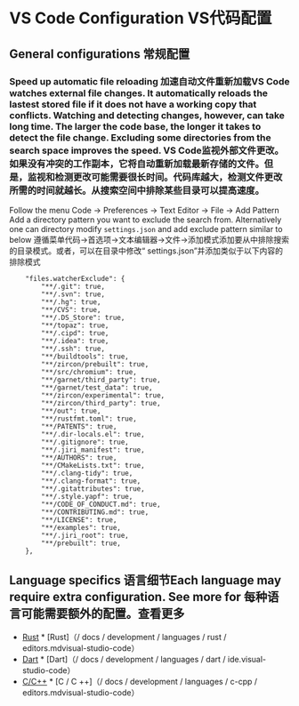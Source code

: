  
# VS Code Configuration  VS代码配置 

 
## General configurations  常规配置 

 
### Speed up automatic file reloading  加速自动文件重新加载VS Code watches external file changes. It automatically reloads the lastest stored file if it does not have a working copy that conflicts. Watching and detecting changes, however, can take long time. The larger the code base, the longer it takes to detect the file change. Excluding some directories from the search space improves the speed.  VS Code监视外部文件更改。如果没有冲突的工作副本，它将自动重新加载最新存储的文件。但是，监视和检测更改可能需要很长时间。代码库越大，检测文件更改所需的时间就越长。从搜索空间中排除某些目录可以提高速度。

Follow the menu Code -> Preferences -> Text Editor -> File -> Add Pattern Add a directory pattern you want to exclude the search from. Alternatively one can directory modify `settings.json` and add exclude pattern similar to below 遵循菜单代码->首选项->文本编辑器->文件->添加模式添加要从中排除搜索的目录模式。或者，可以在目录中修改“ settings.json”并添加类似于以下内容的排除模式

```
    "files.watcherExclude": {
        "**/.git": true,
        "**/.svn": true,
        "**/.hg": true,
        "**/CVS": true,
        "**/.DS_Store": true,
        "**/topaz": true,
        "**/.cipd": true,
        "**/.idea": true,
        "**/.ssh": true,
        "**/buildtools": true,
        "**/zircon/prebuilt": true,
        "**/src/chromium": true,
        "**/garnet/third_party": true,
        "**/garnet/test_data": true,
        "**/zircon/experimental": true,
        "**/zircon/third_party": true,
        "**/out": true,
        "**/rustfmt.toml": true,
        "**/PATENTS": true,
        "**/.dir-locals.el": true,
        "**/.gitignore": true,
        "**/.jiri_manifest": true,
        "**/AUTHORS": true,
        "**/CMakeLists.txt": true,
        "**/.clang-tidy": true,
        "**/.clang-format": true,
        "**/.gitattributes": true,
        "**/.style.yapf": true,
        "**/CODE_OF_CONDUCT.md": true,
        "**/CONTRIBUTING.md": true,
        "**/LICENSE": true,
        "**/examples": true,
        "**/.jiri_root": true,
        "**/prebuilt": true,
    },
```
 

 

 
## Language specifics  语言细节Each language may require extra configuration. See more for  每种语言可能需要额外的配置。查看更多

 
* [Rust](/docs/development/languages/rust/editors.md#visual-studio-code)  * [Rust]（/ docs / development / languages / rust / editors.mdvisual-studio-code）
* [Dart](/docs/development/languages/dart/ides.md#visual-studio-code)  * [Dart]（/ docs / development / languages / dart / ide.visual-studio-code）
* [C/C++](/docs/development/languages/c-cpp/editors.md#visual-studio-code)  * [C / C ++]（/ docs / development / languages / c-cpp / editors.mdvisual-studio-code）
